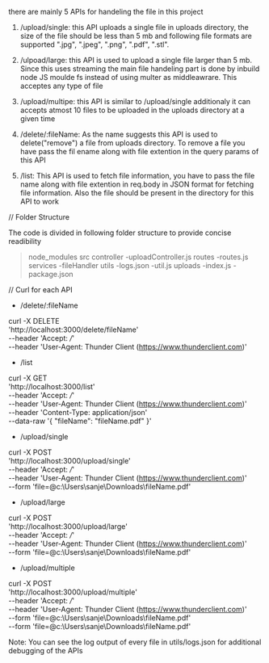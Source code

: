 there are mainly 5 APIs for handeling the file in this project

1. /upload/single: this API uploads a single file in uploads directory, the size of the file should be less than 5 mb and following file formats are supported ".jpg", ".jpeg", ".png", ".pdf", ".stl".

2. /ulpoad/large: this API is used to upload a single file larger than 5 mb. Since this uses streaming the main file handeling part is done by inbuild node JS moulde fs instead of using multer as middleawrare.
This acceptes any type of file 

3. /upload/multipe: this API is similar to /upload/single additionaly it can accepts atmost 10 files to be uploaded in the uploads directory at a given time

4. /delete/:fileName: As the name suggests this API is used to delete("remove") a file from uploads directory. To remove a file you have pass the fil ename along with file extention in the query params of this API

5. /list: This API is used to fetch file information, you have to pass the file name along with file extention in req.body in JSON format for fetching file information. Also the file should be present in the directory for this API to work

// Folder Structure

The code is divided in following folder structure to provide concise readibility 

>node_modules
>src
  >controller
    -uploadController.js
  >routes
    -routes.js
  >services
    -fileHandler
  >utils
    -logs.json
    -util.js
  >uploads
  -index.js
  -package.json


// Curl for each API

- /delete/:fileName

curl  -X DELETE \
  'http://localhost:3000/delete/fileName' \
  --header 'Accept: */*' \
  --header 'User-Agent: Thunder Client (https://www.thunderclient.com)'


- /list

curl  -X GET \
  'http://localhost:3000/list' \
  --header 'Accept: */*' \
  --header 'User-Agent: Thunder Client (https://www.thunderclient.com)' \
  --header 'Content-Type: application/json' \
  --data-raw '{
  "fileName": "fileName.pdf"
}'


- /upload/single

curl  -X POST \
  'http://localhost:3000/upload/single' \
  --header 'Accept: */*' \
  --header 'User-Agent: Thunder Client (https://www.thunderclient.com)' \
  --form 'file=@c:\Users\sanje\Downloads\fileName.pdf'


- /upload/large

curl  -X POST \
  'http://localhost:3000/upload/large' \
  --header 'Accept: */*' \
  --header 'User-Agent: Thunder Client (https://www.thunderclient.com)' \
  --form 'file=@c:\Users\sanje\Downloads\fileName.pdf'


- /upload/multiple

curl  -X POST \
  'http://localhost:3000/upload/multiple' \
  --header 'Accept: */*' \
  --header 'User-Agent: Thunder Client (https://www.thunderclient.com)' \
  --form 'file=@c:\Users\sanje\Downloads\fileName.pdf' \
  --form 'file=@c:\Users\sanje\Downloads\fileName.pdf'


Note: You can see the log output of every file in utils/logs.json for additional debugging of the APIs